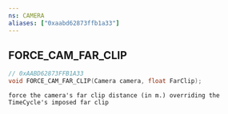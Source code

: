 ```yaml
---
ns: CAMERA
aliases: ["0xaabd62873ffb1a33"]
---
```

## FORCE_CAM_FAR_CLIP

```c
// 0xAABD62873FFB1A33
void FORCE_CAM_FAR_CLIP(Camera camera, float FarClip);
```

```
force the camera's far clip distance (in m.) overriding the TimeCycle's imposed far clip
```
